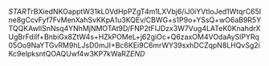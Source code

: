 $START$rBXiedNKOapptW31kL0VdHpPZgT4m1LXVbj6/iJ0iYVtIoJed1WtqrC65Ine8gCcvFyf7FvMenXahSvKKpA1u3KQEv/CBWG+s1P9o+YSsQ+wO6aB9R5YTQQKAwIlSnNsq4YNhMjNMOTAt9D/FNP2tFlJDzx3W7Vug4LATeK0KnahdrXUgBrFdiIf+BnbiGx8ZtW4s+HZkPOMeL+j62giOc+Q6zaxOM4VOdaAySlPYRq05Oo9NaYTGvRM9hLJsD0mJI+Bc6KEi9C6mrWY39sxhDCZqpN8LHQvSg2iKc9eIpksntQOAQUwf4w3KP7kWaRZ$END$
